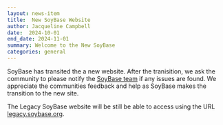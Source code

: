 ```yaml
---
layout: news-item
title:  New SoyBase Website
author: Jacqueline Campbell
date:  2024-10-01
end_date: 2024-11-01
summary: Welcome to the New SoyBase
categories: general    
---
```


SoyBase has transited the a new website. After the tranisition, we ask the community to please notify the <a href="https://soybase.org/about/" target="_blank">SoyBase team</a> if any issues are found. We appreciate the communities feedback and help as SoyBase makes the transition to the new site.

The Legacy SoyBase website will be still be able to access using the URL <a href="https://legacy.soybase.org/">legacy.soybase.org</a>.
